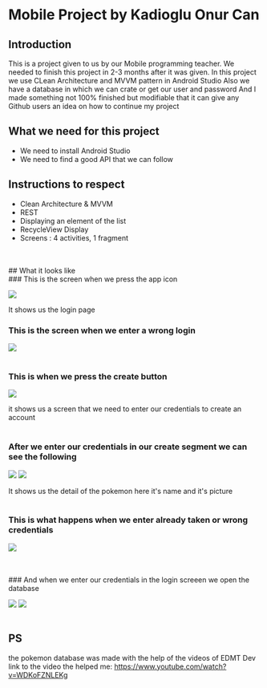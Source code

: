 # Mobile Project by Kadioglu Onur Can


## Introduction

This is a project given to us by our Mobile programming teacher.
We needed to finish this project in 2-3 months after it was given.
In this project we use CLean Architecture and MVVM pattern in Android Studio
Also we have a database in which we can crate or get our user and password 
And I made something not 100% finished but modifiable that it can give any Github users an idea on how to continue my project

## What we need for this project

- We need to install Android Studio
- We need to find a good API that we can follow 


## Instructions to respect

- Clean Architecture & MVVM
- REST
- Displaying an element of the list
- RecycleView Display
- Screens : 4 activities, 1 fragment
<br />
<br />
## What it looks like

<br />
### This is the screen when we press the app icon


![](Screenshot_7.png)

It shows us the login page 

### This is the screen when we enter a wrong login

![](Screenshot_8.png)
<br />
<br />

### This is when we press the create button

![](Screenshot_5.png)

it shows us a screen that we need to enter our credentials to create an account
<br />
<br />
### After we enter our credentials in our create segment we can see the following

![](Screenshot_10.png)
![](Screenshot_11.png)

It shows us the detail of the pokemon here it's name and it's picture
<br />
<br />
### This is what happens when we enter already taken or wrong credentials

![](Screenshot_9.png)

<br />
<br />
### And when we enter our credentials in the login screeen we open the database

![](Screenshot_12.png)
![](Screenshot_13.png)
<br />
<br />

## PS

the pokemon database was made with the help of the videos of EDMT Dev
link to the video the helped me:
https://www.youtube.com/watch?v=WDKoFZNLEKg



